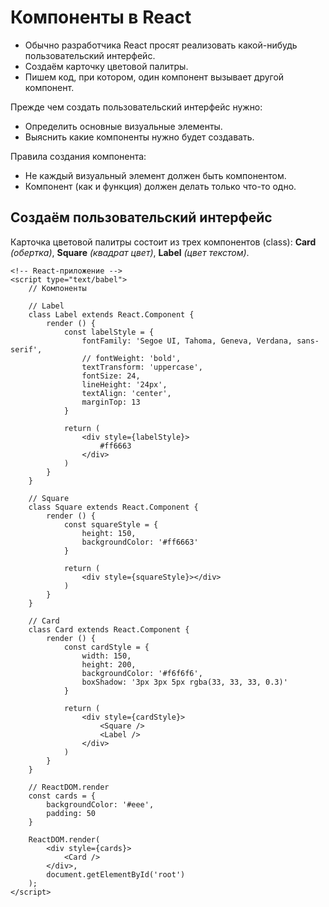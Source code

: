 # Компоненты в React
* Обычно разработчика React просят реализовать какой-нибудь пользовательский интерфейс.
* Создаём карточку цветовой палитры.
* Пишем код, при котором, один компонент вызывает другой компонент.

Прежде чем создать пользовательский интерфейс нужно:
* Определить основные визуальные элементы.
* Выяснить какие компоненты нужно будет создавать.

Правила создания компонента:
* Не каждый визуальный элемент должен быть компонентом.
* Компонент (как и функция) должен делать только что-то одно.

## Создаём пользовательский интерфейс
Карточка цветовой палитры состоит из трех компонентов (class): **Card** *(обертка)*, **Square** *(квадрат цвет)*, **Label** *(цвет текстом)*.

    <!-- React-приложение -->
    <script type="text/babel">
        // Компоненты

        // Label
        class Label extends React.Component {
            render () {
                const labelStyle = {
                    fontFamily: 'Segoe UI, Tahoma, Geneva, Verdana, sans-serif',
                    // fontWeight: 'bold',
                    textTransform: 'uppercase',
                    fontSize: 24,
                    lineHeight: '24px',
                    textAlign: 'center',
                    marginTop: 13
                }

                return (
                    <div style={labelStyle}>
                        #ff6663
                    </div>
                )
            }
        }

        // Square
        class Square extends React.Component {
            render () {
                const squareStyle = {
                    height: 150,
                    backgroundColor: '#ff6663'
                }

                return (
                    <div style={squareStyle}></div>
                )
            }
        }

        // Card
        class Card extends React.Component {
            render () {
                const cardStyle = {
                    width: 150,
                    height: 200,
                    backgroundColor: '#f6f6f6',
                    boxShadow: '3px 3px 5px rgba(33, 33, 33, 0.3)'
                }

                return (
                    <div style={cardStyle}>
                        <Square />
                        <Label />
                    </div>
                )
            }
        }

        // ReactDOM.render
        const cards = {
            backgroundColor: '#eee',
            padding: 50
        }

        ReactDOM.render(
            <div style={cards}>
                <Card />
            </div>,
            document.getElementById('root')
        );
    </script>
